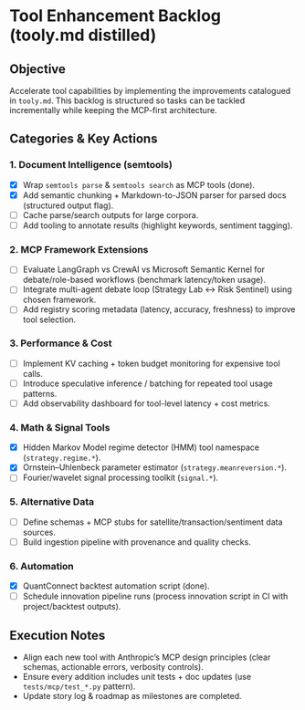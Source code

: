 # Tool Enhancement Backlog (tooly.md distilled)

## Objective
Accelerate tool capabilities by implementing the improvements catalogued in `tooly.md`. This backlog is structured so tasks can be tackled incrementally while keeping the MCP-first architecture.

## Categories & Key Actions

### 1. Document Intelligence (semtools)
- [x] Wrap `semtools parse` & `semtools search` as MCP tools (done).
- [x] Add semantic chunking + Markdown-to-JSON parser for parsed docs (structured output flag).
- [ ] Cache parse/search outputs for large corpora.
- [ ] Add tooling to annotate results (highlight keywords, sentiment tagging).

### 2. MCP Framework Extensions
- [ ] Evaluate LangGraph vs CrewAI vs Microsoft Semantic Kernel for debate/role-based workflows (benchmark latency/token usage).
- [ ] Integrate multi-agent debate loop (Strategy Lab ↔ Risk Sentinel) using chosen framework.
- [ ] Add registry scoring metadata (latency, accuracy, freshness) to improve tool selection.

### 3. Performance & Cost
- [ ] Implement KV caching + token budget monitoring for expensive tool calls.
- [ ] Introduce speculative inference / batching for repeated tool usage patterns.
- [ ] Add observability dashboard for tool-level latency + cost metrics.

### 4. Math & Signal Tools
- [x] Hidden Markov Model regime detector (HMM) tool namespace (`strategy.regime.*`).
- [x] Ornstein–Uhlenbeck parameter estimator (`strategy.meanreversion.*`).
- [ ] Fourier/wavelet signal processing toolkit (`signal.*`).

### 5. Alternative Data
- [ ] Define schemas + MCP stubs for satellite/transaction/sentiment data sources.
- [ ] Build ingestion pipeline with provenance and quality checks.

### 6. Automation
- [x] QuantConnect backtest automation script (done).
- [ ] Schedule innovation pipeline runs (process innovation script in CI with project/backtest outputs).

## Execution Notes
- Align each new tool with Anthropic’s MCP design principles (clear schemas, actionable errors, verbosity controls).
- Ensure every addition includes unit tests + doc updates (use `tests/mcp/test_*.py` pattern).
- Update story log & roadmap as milestones are completed.
